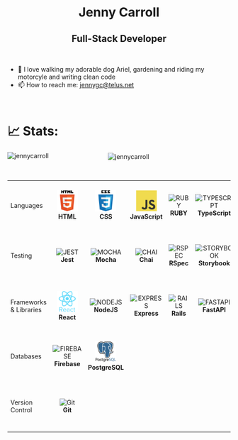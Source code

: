 <h1 align="center">Jenny Carroll</h1>
<h2 align="center">Full-Stack Developer</h2>

<br>

- 🌱 I love walking my adorable dog Ariel, gardening and riding my motorcyle and writing clean code
- 📫 How to reach me: jennygc@telus.net

<br>

# 📈 Stats:

<p align="left">
<img align="center" src="https://github-readme-stats.vercel.app/api/top-langs?username=jennycarroll&langs_count=14&hide=shell&show_icons=true&locale=en&layout=compact" width="50%" alt="jennycarroll"/>

<img align="left" src="https://github-readme-stats.vercel.app/api?username=jennycarroll&show_icons=true&locale=en" width="45%" alt="jennycarroll" />  
</p>

<br>

<table>  
  <tr>
    <td>Languages</td>
    <td align="center" height="108" width="108">
      <img
        src="https://raw.githubusercontent.com/devicons/devicon/master/icons/html5/html5-original-wordmark.svg"
        width="48"
        height="48"
        alt="HTML"
      />
      <br /><strong>HTML</strong>
    </td>
    <td align="center" height="108" width="108">
      <img
        src="https://raw.githubusercontent.com/devicons/devicon/master/icons/css3/css3-original-wordmark.svg"
        width="48"
        height="48"
        alt="CSS"
      />
      <br /><strong>CSS</strong>
    </td>
    <td align="center" height="108" width="108">
      <img
        src="https://raw.githubusercontent.com/devicons/devicon/master/icons/javascript/javascript-original.svg"
        width="48"
        height="48"
        alt="JAVASCRIPT"
      />
      <br /><strong>JavaScript</strong>
    </td>
        <td align="center" height="108" width="108">
      <img
        src="https://avatars.githubusercontent.com/u/210414?s=280&v=4"
        width="48"
        height="48"
        alt="RUBY"
      />
      <br /><strong>RUBY</strong>
    </td>
    <td align="center" height="108" width="108">
      <img
        src="https://titrias.com/files/2022/04/typescript.png"
        width="48"
        height="48"
        alt="TYPESCRIPT"
      />
      <br /><strong>TypeScript</strong>
    </td>
<td align="center" height="108" width="108">
      <img
        src="https://cdn3.iconfinder.com/data/icons/logos-and-brands-adobe/512/267_Python-512.png"
        width="48"
        height="48"
        alt="PYTHON"
      />
      <br /><strong>Python</strong>
    </td>
  </tr>

  <tr>
    <td>Testing</td>
    <td align="center" height="108" width="108">
      <img
        src="https://www.vectorlogo.zone/logos/jestjsio/jestjsio-icon.svg"
        width="48"
        height="48"
        alt="JEST"
      />
      <br /><strong>Jest</strong>
    </td>
    <td align="center" height="108" width="108">
      <img
        src="https://www.vectorlogo.zone/logos/mochajs/mochajs-icon.svg"
        width="48"
        height="48"
        alt="MOCHA"
      />
      <br /><strong>Mocha</strong>
    </td>
    <td align="center" height="108" width="108">
      <img
        src="https://p7.hiclipart.com/preview/626/247/761/mocha-javascript-node-js-test-driven-development-assertion-chai-sheng.jpg"
        width="48"
        height="48"
        alt="CHAI"
      />
      <br /><strong>Chai</strong>
    </td>
    <td align="center" height="108" width="108">
      <img
        src="https://cbabhusal.files.wordpress.com/2015/12/812ab30c5723956adcf8c1bbaf23e471143e1934.png"
        width="48"
        height="48"
        alt="RSPEC"
      />
      <br /><strong>RSpec</strong>
    </td>
        <td align="center" height="108" width="108">
      <img
        src="https://icons.veryicon.com/png/o/business/vscode-program-item-icon/storybook.png"
        width="48"
        height="48"
        alt="STORYBOOK"
      />
      <br /><strong>Storybook</strong>
    </td>
    <td align="center" height="108" width="108">
      <img
        src="https://static-00.iconduck.com/assets.00/cypress-icon-256x256-mza5xipb.png"
        width="48"
        height="48"
        alt="CYPRESS"
      />
      <br /><strong>Cypress</strong>
    </td>
  </tr>  
    
  <tr>
    <td>Frameworks & Libraries</td>    
    <td align="center" height="108" width="108">
      <img
        src="https://raw.githubusercontent.com/devicons/devicon/master/icons/react/react-original-wordmark.svg"
        width="48"
        height="48"
        alt="REACT"
      />
      <br /><strong>React</strong>
    </td>    
    <td align="center" height="108" width="108">
      <img
        src="https://cdn.freebiesupply.com/logos/large/2x/nodejs-icon-logo-png-transparent.png"
        width="48"
        height="48"
        alt="NODEJS"
      />
      <br /><strong>NodeJS</strong>
    </td>
    <td align="center" height="108" width="108">
      <img
        src="https://jsurt.github.io/jacks-portfolio/images/color-express-icon%20(1).png"
        width="48"
        height="48"
        alt="EXPRESS"
      />
      <br /><strong>Express</strong>
    </td>    
        <td align="center" height="108" width="108">
      <img
        src="https://cdn.imgbin.com/0/8/25/imgbin-website-development-ruby-on-rails-web-application-computer-icons-ruby-gcBp3agQimyWC2Ter98AAk9xr.jpg"
        width="48"
        height="48"
        alt="RAILS"
      />
      <br /><strong>Rails</strong>
    </td> 
    <td align="center" height="108" width="108">
			<img
        src="https://github.com/pheralb/svgl/blob/main/static/library/fastapi.svg"
        width="48"
        height="48"
				alt="FASTAPI" 
      />
			<br /><strong>FastAPI</strong>
	  </td>
   
  <tr>
    <td>Databases</td>
    <td align="center" height="108" width="108">
			<img  
        src="https://www.vectorlogo.zone/logos/firebase/firebase-icon.svg"        
        width="48"
        height="48" 
        alt="FIREBASE" />
			<br /><strong>Firebase</strong>
		</td>
    <td align="center" height="108" width="108">
        <img
          src="https://raw.githubusercontent.com/devicons/devicon/master/icons/postgresql/postgresql-original-wordmark.svg"
          width="48"
          height="48"
          alt="POSTGRESQL"
        />
        <br /><strong>PostgreSQL</strong>
      </td>
  </tr>
  
   <tr>
    <td>Version Control</td>
    <td align="center" height="108" min-width="108">
      <img
        src="https://www.vectorlogo.zone/logos/git-scm/git-scm-icon.svg"
        width="48"
        height="48"
        alt="Git"
      />
      <br /><strong>Git</strong>
    </td>
  </tr>   
</table>

